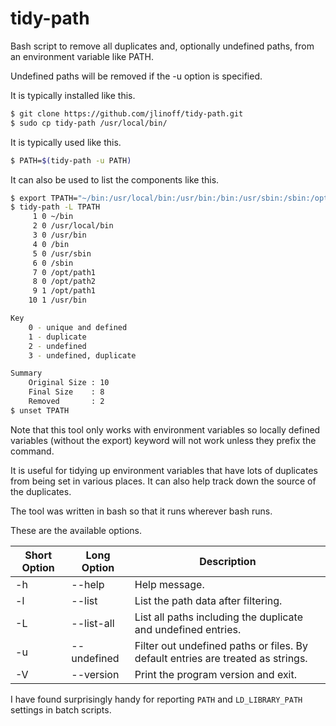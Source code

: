 # tidy-path
Bash script to remove all duplicates and, optionally undefined paths, from an environment variable like PATH.

Undefined paths will be removed if the -u option is specified.

It is typically installed like this.

```bash
$ git clone https://github.com/jlinoff/tidy-path.git
$ sudo cp tidy-path /usr/local/bin/
```

It is typically used like this.

```bash
$ PATH=$(tidy-path -u PATH)
```

It can also be used to list the components like this.

```bash
$ export TPATH="~/bin:/usr/local/bin:/usr/bin:/bin:/usr/sbin:/sbin:/opt/path1:/opt/path2:/opt/path1:/usr/bin"
$ tidy-path -L TPATH
     1 0 ~/bin
     2 0 /usr/local/bin
     3 0 /usr/bin
     4 0 /bin
     5 0 /usr/sbin
     6 0 /sbin
     7 0 /opt/path1
     8 0 /opt/path2
     9 1 /opt/path1
    10 1 /usr/bin

Key
    0 - unique and defined
    1 - duplicate
    2 - undefined
    3 - undefined, duplicate

Summary
    Original Size : 10
    Final Size    : 8
    Removed       : 2
$ unset TPATH
```

Note that this tool only works with environment variables so locally
defined variables (without the export) keyword will not work unless
they prefix the command.

It is useful for tidying up environment variables that have lots of
duplicates from being set in various places. It can also help track
down the source of the duplicates.

The tool was written in bash so that it runs wherever bash runs.

These are the available options.

Short Option | Long Option  | Description
------------ | ------------ | ------------
-h | --help | Help message.
-l | --list | List the path data after filtering.
-L | --list-all | List all paths including the duplicate and undefined entries.
-u | --undefined | Filter out undefined paths or files. By default entries are treated as strings.
-V | --version | Print the program version and exit.

I have found surprisingly handy for reporting `PATH` and `LD_LIBRARY_PATH` settings in batch scripts.
